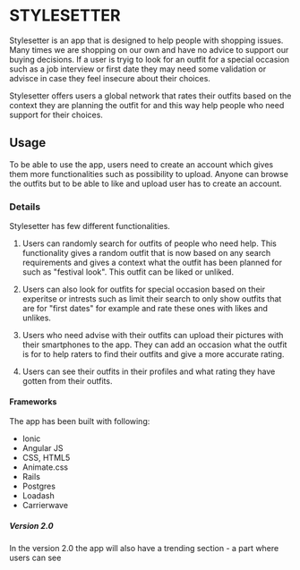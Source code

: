 # STYLESETTER

Stylesetter is an app that is designed to help people with shopping issues. Many times we are shopping on our own and have no advice to support our buying decisions. If a user is tryig to look for an outfit for a special occasion such as a job interview or first date they may need some validation or advisce in case they feel insecure about their choices.

Stylesetter offers users a global network that rates their outfits based on the context they are planning the outfit for and this way help people who need support for their choices.

## Usage

To be able to use the app, users need to create an account which gives them more functionalities such as possibility to upload. Anyone can browse the outfits but to be able to like and upload user has to create an account. 

### Details

Stylesetter has few different functionalities. 

1. Users can randomly search for outfits of people who need help. This functionality gives a random outfit that is now based on any search requirements and gives a context what the outfit has been planned for such as "festival look". This outfit can be liked or unliked.

2. Users can also look for outfits for special occasion based on their experitse or intrests such as limit their search to only show outfits that are for "first dates" for example and rate these ones with likes and unlikes.

3. Users who need advise with their outfits can upload their pictures with their smartphones to the app. They can add an occasion what the outfit is for to help raters to find their outfits and give a more accurate rating. 

4. Users can see their outfits in their profiles and what rating they have gotten from their outfits.

#### Frameworks

The app has been built with following:

- Ionic
- Angular JS
- CSS, HTML5
- Animate.css
- Rails
- Postgres
- Loadash
- Carrierwave

##### Version 2.0

In the version 2.0 the app will also have a trending section - a part where users can see 